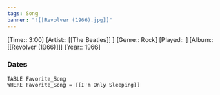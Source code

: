```yaml
---
tags: Song  
banner: "![[Revolver (1966).jpg]]"
---
```

[Time:: 3:00]
[Artist:: [[The Beatles]] ]
[Genre:: Rock]
[Played:: ]
[Album:: [[Revolver (1966)]]]
[Year:: 1966]
### Dates
````dataview
TABLE Favorite_Song
WHERE Favorite_Song = [[I'm Only Sleeping]]
````